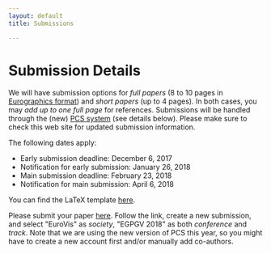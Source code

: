 ```yaml
---
layout: default
title: Submissions

---
```


# Submission Details

We will have submission options for *full papers* (8 to 10 pages in [Eurographics format](assets/egPublStyle-PGV18.zip)) and *short papers* (up to 4 pages). 
In both cases, you may *add up to one full page* for references.
Submissions will be handled through the (new) [PCS system](https://new.precisionconference.com/submissions) (see details below). 
Please make sure to check this web site for updated submission information.

The following dates apply:

* Early submission deadline: December 6, 2017
* Notification for early submission: January 26, 2018
* Main submission deadline: February 23, 2018
* Notification for main submission: April 6, 2018

You can find the LaTeX template [here](assets/egPublStyle-PGV18.zip).

Please submit your paper [here](https://new.precisionconference.com/submissions). Follow the link, create a new submission, and select "EuroVis" as *society*, "EGPGV 2018" as both *conference* and *track*.
Note that we are using the new version of PCS this year, so you might have to create a new account first and/or manually add co-authors. 